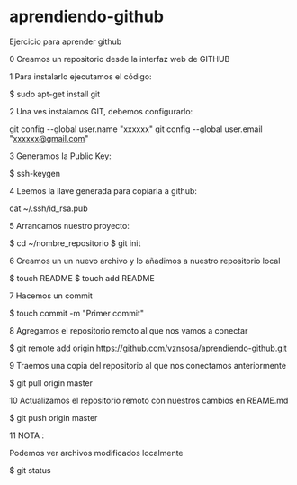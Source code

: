 aprendiendo-github
==================

Ejercicio para aprender github


0 Creamos un repositorio desde la interfaz web de GITHUB

1 Para instalarlo ejecutamos el código:

$ sudo apt-get install git

2 Una ves instalamos GIT, debemos configurarlo:

git config --global user.name "xxxxxx"
git config --global user.email "xxxxxx@gmail.com"

3 Generamos la Public Key:

$ ssh-keygen

4 Leemos la llave generada para copiarla a github:

cat ~/.ssh/id_rsa.pub

5 Arrancamos nuestro proyecto:

$ cd ~/nombre_repositorio
$ git init

6 Creamos un un nuevo archivo y lo añadimos a nuestro repositorio local

$ touch README
$ touch add README

7 Hacemos un commit

$ touch commit -m "Primer commit"

8 Agregamos el repositorio remoto al que nos vamos a conectar

$ git remote add origin https://github.com/vznsosa/aprendiendo-github.git

9 Traemos una copia del repositorio al que nos conectamos anteriormente

$ git pull origin master

10 Actualizamos el repositorio remoto con nuestros cambios en REAME.md

$ git push origin master

11 NOTA : 

Podemos ver archivos modificados localmente

$ git status
